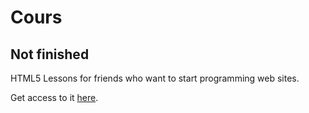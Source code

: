 # Cours
## Not finished
HTML5 Lessons for friends who want to start programming web sites.

Get access to it [here](https://yaminox7.github.io/Cours/HomePage/).
